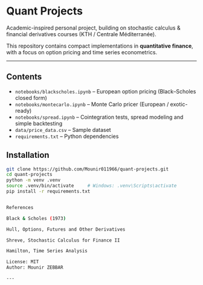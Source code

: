 # Quant Projects

Academic-inspired personal project, building on stochastic calculus & financial derivatives courses (KTH / Centrale Méditerranée).

This repository contains compact implementations in **quantitative finance**, with a focus on option pricing and time series econometrics.

---

## Contents
- `notebooks/blackscholes.ipynb` – European option pricing (Black–Scholes closed form)  
- `notebooks/montecarlo.ipynb` – Monte Carlo pricer (European / exotic-ready)  
- `notebooks/spread.ipynb` – Cointegration tests, spread modeling and simple backtesting  
- `data/price_data.csv` – Sample dataset  
- `requirements.txt` – Python dependencies

## Installation
```bash
git clone https://github.com/Mounir011966/quant-projects.git
cd quant-projects
python -m venv .venv
source .venv/bin/activate     # Windows: .venv\Scripts\activate
pip install -r requirements.txt


References

Black & Scholes (1973)

Hull, Options, Futures and Other Derivatives

Shreve, Stochastic Calculus for Finance II

Hamilton, Time Series Analysis

License: MIT
Author: Mounir ZEBBAR

---
